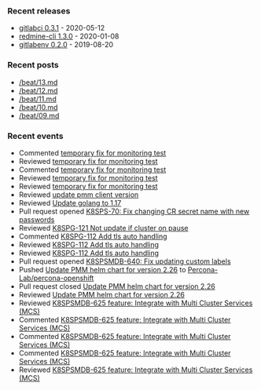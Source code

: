 ### Recent releases

* [gitlabci 0.3.1](https://github.com/egegunes/gitlabci/releases/tag/0.3.1) - 2020-05-12
* [redmine-cli 1.3.0](https://github.com/egegunes/redmine-cli/releases/tag/1.3.0) - 2020-01-08
* [gitlabenv 0.2.0](https://github.com/egegunes/gitlabenv/releases/tag/0.2.0) - 2019-08-20

### Recent posts

* [/beat/13.md](https://ege.dev/beat/13/)
* [/beat/12.md](https://ege.dev/beat/12/)
* [/beat/11.md](https://ege.dev/beat/11/)
* [/beat/10.md](https://ege.dev/beat/10/)
* [/beat/09.md](https://ege.dev/beat/09/)

### Recent events

* Commented [temporary fix for monitoring test](https://github.com/percona/percona-server-mongodb-operator/pull/884)
* Reviewed [temporary fix for monitoring test](https://github.com/percona/percona-server-mongodb-operator/pull/884)
* Commented [temporary fix for monitoring test](https://github.com/percona/percona-server-mongodb-operator/pull/884)
* Reviewed [temporary fix for monitoring test](https://github.com/percona/percona-server-mongodb-operator/pull/884)
* Reviewed [temporary fix for monitoring test](https://github.com/percona/percona-server-mongodb-operator/pull/884)
* Reviewed [update pmm client version](https://github.com/percona/percona-server-mongodb-operator/pull/884)
* Reviewed [Update golang to 1.17](https://github.com/Percona-Lab/percona-version-service/pull/65)
* Pull request opened [K8SPS-70: Fix changing CR secret name with new passwords](https://github.com/percona/percona-server-mysql-operator/pull/57)
* Reviewed [K8SPG-121 Not update if cluster on pause](https://github.com/percona/percona-postgresql-operator/pull/205)
* Commented [K8SPG-112 Add tls auto handling](https://github.com/percona/percona-postgresql-operator/pull/199)
* Reviewed [K8SPG-112 Add tls auto handling](https://github.com/percona/percona-postgresql-operator/pull/199)
* Reviewed [K8SPG-112 Add tls auto handling](https://github.com/percona/percona-postgresql-operator/pull/199)
* Pull request opened [K8SPSMDB-640: Fix updating custom labels](https://github.com/percona/percona-server-mongodb-operator/pull/881)
* Pushed [Update PMM helm chart for version 2.26](https://github.com/Percona-Lab/percona-openshift/commit/fbea39d961090e7830e2a26bb9cc0b012addc0cf) to [Percona-Lab/percona-openshift](https://github.com/Percona-Lab/percona-openshift)
* Pull request closed [Update PMM helm chart for version 2.26](https://github.com/Percona-Lab/percona-openshift/pull/95)
* Reviewed [Update PMM helm chart for version 2.26](https://github.com/Percona-Lab/percona-openshift/pull/95)
* Reviewed [K8SPSMDB-625 feature: Integrate with Multi Cluster Services (MCS)](https://github.com/percona/percona-server-mongodb-operator/pull/873)
* Commented [K8SPSMDB-625 feature: Integrate with Multi Cluster Services (MCS)](https://github.com/percona/percona-server-mongodb-operator/pull/873)
* Commented [K8SPSMDB-625 feature: Integrate with Multi Cluster Services (MCS)](https://github.com/percona/percona-server-mongodb-operator/pull/873)
* Commented [K8SPSMDB-625 feature: Integrate with Multi Cluster Services (MCS)](https://github.com/percona/percona-server-mongodb-operator/pull/873)
* Reviewed [K8SPSMDB-625 feature: Integrate with Multi Cluster Services (MCS)](https://github.com/percona/percona-server-mongodb-operator/pull/873)
